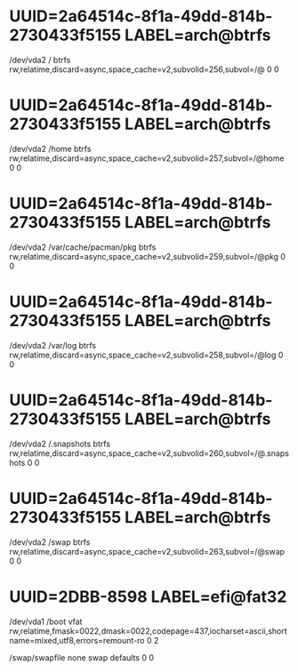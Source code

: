 # UUID=2a64514c-8f1a-49dd-814b-2730433f5155 LABEL=arch@btrfs
/dev/vda2           	/         	btrfs     	rw,relatime,discard=async,space_cache=v2,subvolid=256,subvol=/@	0 0

# UUID=2a64514c-8f1a-49dd-814b-2730433f5155 LABEL=arch@btrfs
/dev/vda2           	/home     	btrfs     	rw,relatime,discard=async,space_cache=v2,subvolid=257,subvol=/@home	0 0

# UUID=2a64514c-8f1a-49dd-814b-2730433f5155 LABEL=arch@btrfs
/dev/vda2           	/var/cache/pacman/pkg	btrfs     	rw,relatime,discard=async,space_cache=v2,subvolid=259,subvol=/@pkg	0 0

# UUID=2a64514c-8f1a-49dd-814b-2730433f5155 LABEL=arch@btrfs
/dev/vda2           	/var/log  	btrfs     	rw,relatime,discard=async,space_cache=v2,subvolid=258,subvol=/@log	0 0

# UUID=2a64514c-8f1a-49dd-814b-2730433f5155 LABEL=arch@btrfs
/dev/vda2           	/.snapshots	btrfs     	rw,relatime,discard=async,space_cache=v2,subvolid=260,subvol=/@.snapshots	0 0

# UUID=2a64514c-8f1a-49dd-814b-2730433f5155 LABEL=arch@btrfs
/dev/vda2           	/swap     	btrfs     	rw,relatime,discard=async,space_cache=v2,subvolid=263,subvol=/@swap	0 0

# UUID=2DBB-8598 LABEL=efi@fat32
/dev/vda1           	/boot     	vfat      	rw,relatime,fmask=0022,dmask=0022,codepage=437,iocharset=ascii,shortname=mixed,utf8,errors=remount-ro	0 2

/swap/swapfile      	none      	swap      	defaults  	0 0
